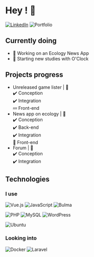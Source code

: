 # Hey ! 👋

[![LinkedIn](https://img.shields.io/badge/linkedin-%230077B5.svg?style=for-the-badge&logo=linkedin&logoColor=white)](https://www.linkedin.com/in/theobeaudouin/)
![Portfolio](https://img.shields.io/badge/Portfolio-%23000000.svg?style=for-the-badge&logo=firefox&logoColor=#FF7139)

## Currently doing

- 🌱 Working on an Ecology News App
- 🏢 Starting new studies with O'Clock

## Projects progress

- Unreleased game lister | 📆
  <br>✔️ Conception
  <br>✔️ Integration
  <br>💤 Front-end
- News app on ecology | 📰
  <br>✔️ Conception
  <br>✔️ Back-end
  <br>✔️ Integration
  <br>🔷 Front-end
- Forum | 🌠
  <br>✔️ Conception
  <br>✔️ Integration

## Technologies

### I use

![Vue.js](https://img.shields.io/badge/vuejs-%2335495e.svg?style=for-the-badge&logo=vuedotjs&logoColor=%234FC08D)
![JavaScript](https://img.shields.io/badge/javascript-%23323330.svg?style=for-the-badge&logo=javascript&logoColor=%23F7DF1E)
![Bulma](https://img.shields.io/badge/bulma-00D0B1?style=for-the-badge&logo=bulma&logoColor=white)

![PHP](https://img.shields.io/badge/php-%23777BB4.svg?style=for-the-badge&logo=php&logoColor=white)
![MySQL](https://img.shields.io/badge/mysql-%2300f.svg?style=for-the-badge&logo=mysql&logoColor=white)
![WordPress](https://img.shields.io/badge/WordPress-%23117AC9.svg?style=for-the-badge&logo=WordPress&logoColor=white)

![Ubuntu](https://img.shields.io/badge/Ubuntu-E95420?style=for-the-badge&logo=ubuntu&logoColor=white)

### Looking into

![Docker](https://img.shields.io/badge/docker-%230db7ed.svg?style=for-the-badge&logo=docker&logoColor=white)
![Laravel](https://img.shields.io/badge/laravel-%23FF2D20.svg?style=for-the-badge&logo=laravel&logoColor=white)


<!---
Theo-Beaudouin/Theo-Beaudouin is a ✨ special ✨ repository because its `README.md` (this file) appears on your GitHub profile.
You can click the Preview link to take a look at your changes.
--->
